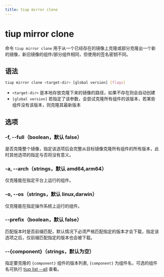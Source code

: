 ```yaml
---
title: tiup mirror clone
---
```


# tiup mirror clone

命令 `tiup mirror clone` 用于从一个已经存在的镜像上克隆或部分克隆出一个新的镜像，新旧镜像的组件/部分组件相同，但使用的签名密钥不同。

## 语法

```sh
tiup mirror clone <target-dir> [global version] [flags]
```

- `<target-dir>` 是本地存放克隆下来的镜像的路径，如果不存在则会自动创建
- `[global version]` 若指定了该参数，会尝试克隆所有组件的该版本，若某些组件没有该版本，则克隆其最新版本

## 选项

### -f, --full（boolean，默认 false）

是否克隆整个镜像，指定该选项后会完整从目标镜像克隆所有组件的所有版本，此时其他选项的指定与否将没有意义。

### -a, --arch（strings，默认 amd64,arm64）

仅克隆能在指定平台上运行的组件。

### -o, --os（strings，默认 linux,darwin）

仅克隆能在指定操作系统上运行的组件。

### --prefix（boolean，默认 false）

匹配版本时是否前缀匹配，默认情况下必须严格匹配指定的版本才会下载，指定该选项之后，仅前缀匹配指定的版本也会被下载。

### --{component}（strings，默认为空）

指定要克隆的 `{component}` 组件的版本列表, `{component}` 为组件名，可选的组件名可执行 [tiup list --all](/tiup/tiup-command-list.md) 查看。